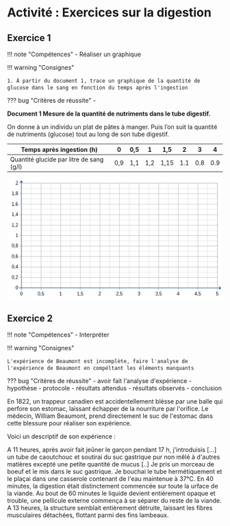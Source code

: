 # Activité : Exercices sur la digestion


## Exercice 1
!!! note "Compétences"
    - Réaliser un graphique

!!! warning "Consignes"

    1. À partir du document 1, trace un graphique de la quantité de glucose dans le sang en fonction du temps après l'ingestion

    
??? bug "Critères de réussite"
    - 



**Document 1 Mesure de la quantité de nutriments dans le tube digestif.**

On donne à un individu un plat de pâtes à manger. Puis l’on suit la quantité de nutriments (glucose) tout au long de son tube digestif.	 

| Temps après ingestion (h) | 0 | 0,5 | 1| 1,5 | 2 |  3 | 4 |
|--|--|--|--|----|--|----|--|
| Quantité glucide par litre de sang (g/l)| 0,9 |  1,1 |  1,2  |  1,15  |1.1 | 0.8 |  0.9 |

![](image.png)


## Exercice 2 

!!! note "Compétences"
    - Interpréter

!!! warning "Consignes"
    
    L'expérience de Beaumont est incomplète, faire l'analyse de l'expérience de Beaumont en compéltant les éléments manquants

??? bug "Critères de réussite"
    - avoir fait l'analyse d'expérience
        - hypothèse
        - protocole
        - résultats attendus
        - résultats observés
        - conclusion

En 1822, un trappeur canadien est accidentellement blésse par une balle qui perfore son estomac, laissant échapper de la nourriture par l'orifice.
Le médecin, William Beaumont, prend directement le suc de l'estomac dans cette blessure pour réaliser son expérience.

Voici un descriptif de son expérience :

A 11 heures, après avoir fait jeûner le garçon pendant 17 h, j'introduisis [...] un tube de caoutchouc et soutirai du suc gastrique pur non mêlé à d'autres matières excepté une petite quantité de mucus [..] Je pris un morceau de boeuf et le mis dans le suc gastrique. Je bouchai le tube hermétiquement et le plaçai dans une casserole contenant de l'eau maintenue à 37°C.
En 40 minutes, la digestion était distinctement commencée sur toute la urface de la viande.
Au bout de 60 minutes le liquide devient entièrement opaque et trouble, une pellicule externe commença à se séparer du reste de la viande.
A 13 heures, la structure semblait entièrement détruite, laissant les fibres musculaires détachées, flottant parmi des fins lambeaux.


